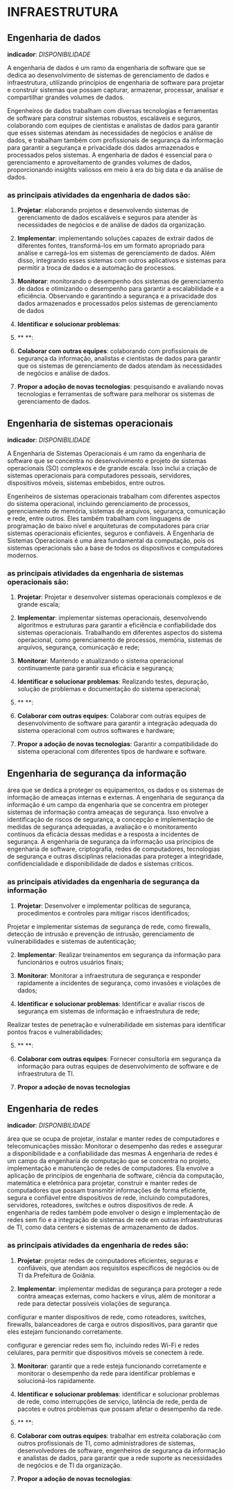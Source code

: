 # INFRAESTRUTURA



## Engenharia de dados
**indicador**: _DISPONIBILIDADE_

A engenharia de dados é um ramo da engenharia de software que se dedica ao desenvolvimento de sistemas de gerenciamento de dados e infraestrutura, utilizando princípios de engenharia de software para projetar e construir sistemas que possam capturar, armazenar, processar, analisar e compartilhar grandes volumes de dados. 

Engenheiros de dados trabalham com diversas tecnologias e ferramentas de software para construir sistemas robustos, escaláveis e seguros, colaborando com equipes de cientistas e analistas de dados para garantir que esses sistemas atendam às necessidades de negócios e análise de dados, e trabalham também com profissionais de segurança da informação para garantir a segurança e privacidade dos dados armazenados e processados pelos sistemas. A engenharia de dados é essencial para o gerenciamento e aproveitamento de grandes volumes de dados, proporcionando insights valiosos em meio à era do big data e da análise de dados.

### as principais atividades da engenharia de dados são:

1. **Projetar**: elaborando projetos e desenvolvendo sistemas de gerenciamento de dados escaláveis e seguros para atender às necessidades de negócios e de análise de dados da organização.

2. **Implementar**: implementando soluções capazes de extrair dados de diferentes fontes, transformá-los em um formato apropriado para análise e carregá-los em sistemas de gerenciamento de dados. Além disso, integrando esses sistemas com outros aplicativos e sistemas para permitir a troca de dados e a automação de processos.

3. **Monitorar**: monitorando o desempenho dos sistemas de gerenciamento de dados e otimizando o desempenho para garantir a escalabilidade e a eficiência. Observando e 
garantindo a segurança e a privacidade dos dados armazenados e processados pelos sistemas de gerenciamento de dados

4. **Identificar e solucionar problemas**: 

5. ** **:

6. **Colaborar com outras equipes**: colaborando com profissionais de segurança da informação, analistas e cientistas de dados para garantir que os sistemas de gerenciamento de dados atendam às necessidades de negócios e análise de dados.

7. **Propor a adoção de novas tecnologias**: pesquisando e avaliando novas tecnologias e ferramentas de software para melhorar os sistemas de gerenciamento de dados.



## Engenharia de sistemas operacionais

**indicador**: _DISPONIBILIDADE_

A Engenharia de Sistemas Operacionais é um ramo da engenharia de software que se concentra no desenvolvimento e projeto de sistemas operacionais (SO) complexos e de grande escala. Isso inclui a criação de sistemas operacionais para computadores pessoais, servidores, dispositivos móveis, sistemas embebidos, entre outros. 

Engenheiros de sistemas operacionais trabalham com diferentes aspectos do sistema operacional, incluindo gerenciamento de processos, gerenciamento de memória, sistemas de arquivos, segurança, comunicação e rede, entre outros. Eles também trabalham com linguagens de programação de baixo nível e arquiteturas de computadores para criar sistemas operacionais eficientes, seguros e confiáveis. A Engenharia de Sistemas Operacionais é uma área fundamental da computação, pois os sistemas operacionais são a base de todos os dispositivos e computadores modernos.

### as principais atividades da engenharia de sistemas operacionais são:

1. **Projetar**: Projetar e desenvolver sistemas operacionais complexos e de grande escala;

2. **Implementar**: implementar sistemas operacionais, desenvolvendo algoritmos e estruturas para garantir a eficiência e confiabilidade dos sistemas operacionais. Trabalhando em diferentes aspectos do sistema operacional, como gerenciamento de processos, memória, sistemas de arquivos, segurança, comunicação e rede;

3. **Monitorar**: Mantendo e atualizando o sistema operacional continuamente para garantir sua eficácia e segurança;

4. **Identificar e solucionar problemas**: Realizando testes, depuração, solução de problemas e documentação do sistema operacional;

5. ** **:

6. **Colaborar com outras equipes**: Colaborar com outras equipes de desenvolvimento de software para garantir a integração adequada do sistema operacional com outros softwares e hardware;

7. **Propor a adoção de novas tecnologias**: Garantir a compatibilidade do sistema operacional com diferentes tipos de hardware e software.



## Engenharia de segurança da informação

área que se dedica a proteger os equipamentos, os dados e os sistemas de informação de ameaças internas e externas.
A engenharia de segurança da informação é um campo da engenharia que se concentra em proteger sistemas de informação contra ameaças de segurança. Isso envolve a identificação de riscos de segurança, a concepção e implementação de medidas de segurança adequadas, a avaliação e o monitoramento contínuos da eficácia dessas medidas e a resposta a incidentes de segurança. A engenharia de segurança da informação usa princípios de engenharia de software, criptografia, redes de computadores, tecnologias de segurança e outras disciplinas relacionadas para proteger a integridade, confidencialidade e disponibilidade de dados e sistemas críticos.

### as principais atividades da engenharia de segurança da informação

1. **Projetar**: Desenvolver e implementar políticas de segurança, procedimentos e controles para mitigar riscos identificados;

Projetar e implementar sistemas de segurança de rede, como firewalls, detecção de intrusão e prevenção de intrusão, gerenciamento de vulnerabilidades e sistemas de autenticação;

2. **Implementar**: Realizar treinamentos em segurança da informação para funcionários e outros usuários finais;

3. **Monitorar**: Monitorar a infraestrutura de segurança e responder rapidamente a incidentes de segurança, como invasões e violações de dados;

4. **Identificar e solucionar problemas**: Identificar e avaliar riscos de segurança em sistemas de informação e infraestrutura de rede;

Realizar testes de penetração e vulnerabilidade em sistemas para identificar pontos fracos e vulnerabilidades;

5. ** **:

6. **Colaborar com outras equipes**: Fornecer consultoria em segurança da informação para outras equipes de desenvolvimento de software e de infraestrutura de TI.

7. **Propor a adoção de novas tecnologias**



## Engenharia de redes

**indicador**: _DISPONIBILIDADE_

área que se ocupa de projetar, instalar e manter redes de computadores e telecomunicações
missão: Monitorar o desempenho das redes e assegurar a disponibilidade e a confiabilidade das mesmas
A engenharia de redes é um campo da engenharia de computação que se concentra no projeto, implementação e manutenção de redes de computadores. Ela envolve a aplicação de princípios de engenharia de software, ciência da computação, matemática e eletrônica para projetar, construir e manter redes de computadores que possam transmitir informações de forma eficiente, segura e confiável entre dispositivos de rede, incluindo computadores, servidores, roteadores, switches e outros dispositivos de rede. A engenharia de redes também pode envolver o design e implementação de redes sem fio e a integração de sistemas de rede em outras infraestruturas de TI, como data centers e sistemas de armazenamento de dados.

### as principais atividades da engenharia de redes são:

1. **Projetar**: projetar redes de computadores eficientes, seguras e confiáveis, que atendam aos requisitos específicos de negócios ou de TI da Prefeitura de Goiânia.

2. **Implementar**: implementar medidas de segurança para proteger a rede contra ameaças externas, como hackers e vírus, além de monitorar a rede para detectar possíveis violações de segurança.

configurar e manter dispositivos de rede, como roteadores, switches, firewalls, balanceadores de carga e outros dispositivos, para garantir que eles estejam funcionando corretamente.

configurar e gerenciar redes sem fio, incluindo redes Wi-Fi e redes celulares, para permitir que dispositivos móveis se conectem à rede.

3. **Monitorar**: garantir que a rede esteja funcionando corretamente e monitorar o desempenho da rede para identificar problemas e solucioná-los rapidamente.

4. **Identificar e solucionar problemas**: identificar e solucionar problemas de rede, como interrupções de serviço, latência de rede, perda de pacotes e outros problemas que possam afetar o desempenho da rede.

5. ** **:

6. **Colaborar com outras equipes**: trabalhar em estreita colaboração com outros profissionais de TI, como administradores de sistemas, desenvolvedores de software, engenheiros de segurança da informação e analistas de dados, para garantir que a rede suporte as necessidades de negócios e de TI da organização.

7. **Propor a adoção de novas tecnologias**:
